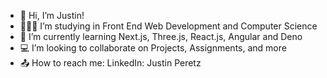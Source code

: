 - 👋 Hi, I’m Justin!
- 🧑🏻‍💻 I’m studying in Front End Web Development and Computer Science
- 🤖 I’m currently learning Next.js, Three.js, React.js, Angular and Deno
- 💻 I’m looking to collaborate on Projects, Assignments, and more
- 📤 How to reach me: LinkedIn: Justin Peretz

<!---
AsapTyme/AsapTyme is a ✨ special ✨ repository because its `README.md` (this file) appears on your GitHub profile.
You can click the Preview link to take a look at your changes.
--->
